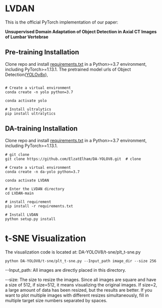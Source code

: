 #  LVDAN
This is the official PyTorch implementation of our paper: 

**Unsupervised Domain Adaptation of Object Detection in Axial CT Images of Lumbar Vertebrae**


## Pre-training Installation


Clone repo and install [requirements.txt](https://github.com/ElzatElham/DA-YOLOV8/blob/main/requirements.txt) in a Python>=3.7 environment, including PyTorch>=1.13.1.
The pretrained model urls of Object Detection([YOLOv8x](https://github.com/ultralytics/assets/releases/download/v8.2.0/yolov8x.pt)), 

```

# Create a virtual environment
conda create -n yolo python=3.7

conda activate yolo

# Install ultralytics
pip install ultralytics

```



## DA-training Installation


Clone repo and install [requirements.txt](https://github.com/ElzatElham/DA-YOLOV8/blob/main/requirements.txt) in a Python>=3.7 environment, including PyTorch>=1.13.1.

```
# git clone
git clone https://github.com/ElzatElham/DA-YOLOV8.git  # clone

# Create a virtual environment
conda create -n da-yolo python=3.7

conda activate LVDAN

# Enter the LVDAN directory
cd LVDAN-main

# install requirement
pip install -r requirements.txt

# Install LVDAN
python setup.py install

```

# t-SNE Visualization
The visualization code is located at: DA-YOLOV8/t-sne/plt_t-sne.py 



```
python DA-YOLOV8/t-sne/plt_t-sne.py --Input_path image_dir --size 256
```

--Input_path: All images are directly placed in this directory. 

--size: The size to resize the images. Since all images are square and have a size of 512, if size=512, it means visualizing the original images. If size=2, a large amount of data has been resized, but the results are better. If you want to plot multiple images with different resizes simultaneously, fill in multiple target size numbers separated by spaces.



